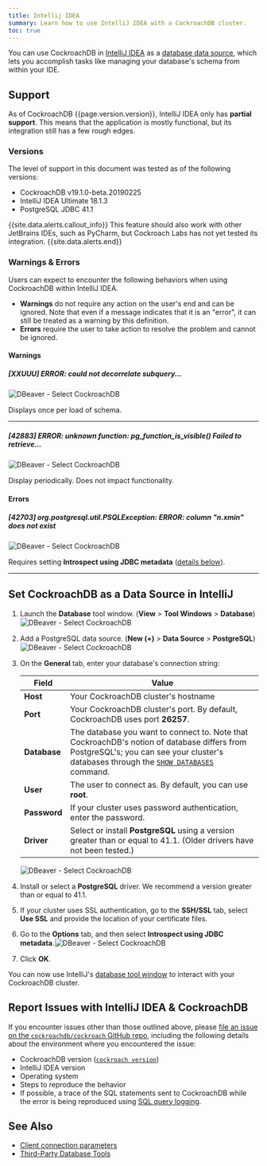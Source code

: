 ```yaml
---
title: Intellij IDEA
summary: Learn how to use IntelliJ IDEA with a CockroachDB cluster.
toc: true
---
```


You can use CockroachDB in [IntelliJ IDEA](https://www.jetbrains.com/idea/) as a [database data source](https://www.jetbrains.com/help/idea/managing-data-sources.html#data_sources), which lets you accomplish tasks like managing your database's schema from within your IDE.

## Support

As of CockroachDB {{page.version.version}}, IntelliJ IDEA only has **partial support**. This means that the application is mostly functional, but its integration still has a few rough edges.

### Versions

The level of support in this document was tested as of the following versions:

- CockroachDB v19.1.0-beta.20190225
- IntelliJ IDEA Ultimate 18.1.3
- PostgreSQL JDBC 41.1

{{site.data.alerts.callout_info}}
This feature should also work with other JetBrains IDEs, such as PyCharm, but Cockroach Labs has not yet tested its integration.
{{site.data.alerts.end}}

### Warnings & Errors

Users can expect to encounter the following behaviors when using CockroachDB within IntelliJ IDEA.

- **Warnings** do not require any action on the user's end and can be ignored. Note that even if a message indicates that it is an "error", it can still be treated as a warning by this definition.
- **Errors** require the user to take action to resolve the problem and cannot be ignored.

#### Warnings

##### [XXUUU] ERROR: could not decorrelate subquery...

<img src="{{ 'images/v2.1/intellij/XX000_error_could_not_decorrelate_subquery.png' | relative_url }}" alt="DBeaver - Select CockroachDB" style="border:1px solid #eee;max-width:100%" />

Displays once per load of schema.

<hr/>

##### [42883] ERROR: unknown function: pg_function_is_visible() Failed to retrieve...

<img src="{{ 'images/v2.1/intellij/42883_error_pg_function_is_visible.png' | relative_url }}" alt="DBeaver - Select CockroachDB" style="border:1px solid #eee;max-width:100%" />

Display periodically. Does not impact functionality.

#### Errors

##### [42703] org.postgresql.util.PSQLException: ERROR: column "n.xmin" does not exist

<img src="{{ 'images/v2.1/intellij/42073_error_column_n_xmin_does_not_exist.png' | relative_url }}" alt="DBeaver - Select CockroachDB" style="border:1px solid #eee;max-width:100%" />

Requires setting **Introspect using JDBC metadata** ([details below](#set-cockroachdb-as-a-data-source-in-intellij)).

<hr/>

## Set CockroachDB as a Data Source in IntelliJ

1. Launch the **Database** tool window. (**View** > **Tool Windows** > **Database**) <img src="{{ 'images/v2.1/intellij/01_database_tool_window.png' | relative_url }}" alt="DBeaver - Select CockroachDB" style="border:1px solid #eee;max-width:100%" />
1. Add a PostgreSQL data source. (**New (+)** > **Data Source** > **PostgreSQL**)<img src="{{ 'images/v2.1/intellij/02_postgresql_data_source.png' | relative_url }}" alt="DBeaver - Select CockroachDB" style="border:1px solid #eee;max-width:100%" />
1. On the **General** tab, enter your database's connection string:

	Field | Value
	------|-------
	**Host** | Your CockroachDB cluster's hostname
	**Port** | Your CockroachDB cluster's port. By default, CockroachDB uses port **26257**.
	**Database** | The database you want to connect to. Note that CockroachDB's notion of database differs from PostgreSQL's; you can see your cluster's databases through the [`SHOW DATABASES`](show-databases.html) command.
	**User** | The user to connect as. By default, you can use **root**.
	**Password** | If your cluster uses password authentication, enter the password.
	**Driver** | Select or install **PostgreSQL** using a version greater than or equal to 41.1. (Older drivers have not been tested.)

	<img src="{{ 'images/v2.1/intellij/03_general_tab.png' | relative_url }}" alt="DBeaver - Select CockroachDB" style="border:1px solid #eee;max-width:100%" />
1. Install or select a **PostgreSQL** driver. We recommend a version greater than or equal to 41.1.
1. If your cluster uses SSL authentication, go to the **SSH/SSL** tab, select **Use SSL** and provide the location of your certificate files.
1. Go to the **Options** tab, and then select **Introspect using JDBC metadata**.<img src="{{ 'images/v2.1/intellij/04_options_tab.png' | relative_url }}" alt="DBeaver - Select CockroachDB" style="border:1px solid #eee;max-width:100%" />
1. Click **OK**.

You can now use IntelliJ's [database tool window](https://www.jetbrains.com/help/idea/working-with-the-database-tool-window.html) to interact with your CockroachDB cluster.

## Report Issues with IntelliJ IDEA & CockroachDB

If you encounter issues other than those outlined above, please [file an issue on the `cockroachdb/cockroach` GitHub repo](https://github.com/cockroachdb/cockroach/issues/new?template=bug_report.md), including the following details about the environment where you encountered the issue:

- CockroachDB version ([`cockroach version`](cockroach-version.html))
- IntelliJ IDEA version
- Operating system
- Steps to reproduce the behavior
- If possible, a trace of the SQL statements sent to CockroachDB while the error is being reproduced using [SQL query logging](query-behavior-troubleshooting.html#sql-logging).

## See Also

+ [Client connection parameters](connection-parameters.html)
+ [Third-Party Database Tools](third-party-database-tools.html)
